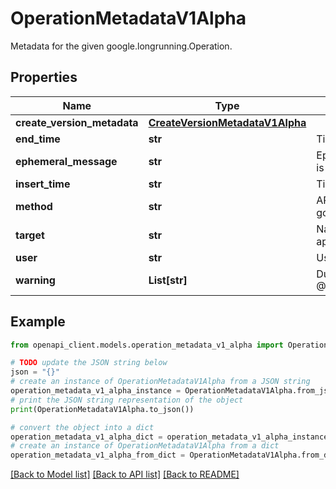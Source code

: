 # OperationMetadataV1Alpha

Metadata for the given google.longrunning.Operation.

## Properties

Name | Type | Description | Notes
------------ | ------------- | ------------- | -------------
**create_version_metadata** | [**CreateVersionMetadataV1Alpha**](CreateVersionMetadataV1Alpha.md) |  | [optional] 
**end_time** | **str** | Time that this operation completed.@OutputOnly | [optional] 
**ephemeral_message** | **str** | Ephemeral message that may change every time the operation is polled. @OutputOnly | [optional] 
**insert_time** | **str** | Time that this operation was created.@OutputOnly | [optional] 
**method** | **str** | API method that initiated this operation. Example: google.appengine.v1alpha.Versions.CreateVersion.@OutputOnly | [optional] 
**target** | **str** | Name of the resource that this operation is acting on. Example: apps/myapp/services/default.@OutputOnly | [optional] 
**user** | **str** | User who requested this operation.@OutputOnly | [optional] 
**warning** | **List[str]** | Durable messages that persist on every operation poll. @OutputOnly | [optional] 

## Example

```python
from openapi_client.models.operation_metadata_v1_alpha import OperationMetadataV1Alpha

# TODO update the JSON string below
json = "{}"
# create an instance of OperationMetadataV1Alpha from a JSON string
operation_metadata_v1_alpha_instance = OperationMetadataV1Alpha.from_json(json)
# print the JSON string representation of the object
print(OperationMetadataV1Alpha.to_json())

# convert the object into a dict
operation_metadata_v1_alpha_dict = operation_metadata_v1_alpha_instance.to_dict()
# create an instance of OperationMetadataV1Alpha from a dict
operation_metadata_v1_alpha_from_dict = OperationMetadataV1Alpha.from_dict(operation_metadata_v1_alpha_dict)
```
[[Back to Model list]](../README.md#documentation-for-models) [[Back to API list]](../README.md#documentation-for-api-endpoints) [[Back to README]](../README.md)


